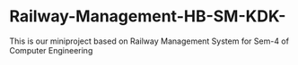# Railway-Management-HB-SM-KDK-
This is our miniproject based on Railway Management System for Sem-4 of Computer Engineering
